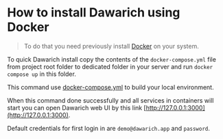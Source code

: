 # How to install Dawarich using Docker

> To do that you need previously install [Docker](https://docs.docker.com/get-docker/) on your system.

To quick Dawarich install copy the contents of the `docker-compose.yml` file from project root folder to dedicated folder in your server and run `docker compose up` in this folder.

This command use [docker-compose.yml](../docker-compose.yml) to build your local environment.

When this command done successfully and all services in containers will start you can open Dawarich web UI by this link [http://127.0.0.1:3000](http://127.0.0.1:3000).

Default credentials for first login in are `demo@dawarich.app` and `password`.
